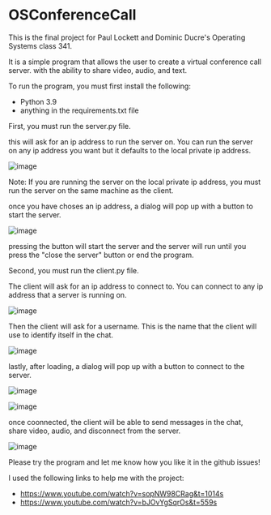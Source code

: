 # OSConferenceCall

This is the final project for Paul Lockett and Dominic Ducre's 
Operating Systems class 341.

It is a simple program that allows the user to create a virtual
conference call server. with the ability to share video, audio,
and text.

To run the program, you must first install the following:
- Python 3.9
- anything in the requirements.txt file

First, you must run the server.py file.

this will ask for an ip address to run the server on. You can
run the server on any ip address you want but it defaults to
the local private ip address.

![image](https://user-images.githubusercontent.com/20708690/145567360-73693f7f-a72e-4a67-9491-0670b0369ac8.png)

Note: If you are running the server on the local private ip
address, you must run the server on the same machine as the
client.

once you have choses an ip address, a dialog will pop up with
a button to start the server.

![image](https://user-images.githubusercontent.com/20708690/145567462-c13603a2-074e-4499-b196-ba94172c63e6.png)


pressing the button will start the server and the server will
run until you press the "close the server" button or end the
program.

Second, you must run the client.py file.

The client will ask for an ip address to connect to. You can
connect to any ip address that a server is running on.

![image](https://user-images.githubusercontent.com/20708690/145567602-ed0e6d13-7f64-472f-b7e8-641c8fee8e1a.png)

Then the client will ask for a username. This is the name that
the client will use to identify itself in the chat.

![image](https://user-images.githubusercontent.com/20708690/145567700-7d488120-6840-4c76-b1aa-d8593e086e03.png)

lastly, after loading, a dialog will pop up with a button to 
connect to the server.

![image](https://user-images.githubusercontent.com/20708690/145567772-0a43a718-f97b-4e13-919f-12e2c129e1d5.png)


![image](https://user-images.githubusercontent.com/20708690/145567915-d1a92a02-e037-4d22-815b-ec12fe52eb57.png)

once coonnected, the client will be able to send messages in
the chat, share video, audio, and disconnect from the server.

![image](https://user-images.githubusercontent.com/20708690/145568583-f658b6d0-5382-4bd6-9c2b-bfac280a92ca.png)


Please try the program and let me know how you like it in
the github issues!

I used the following links to help me with the project:
- https://www.youtube.com/watch?v=sopNW98CRag&t=1014s
- https://www.youtube.com/watch?v=bJOvYgSqrOs&t=559s

